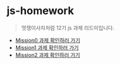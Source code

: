 # js-homework

> 멋쟁이사자처럼 12기 js 과제 리드미입니다.

* [Mission0 과제 확인하러 가기](https://github.com/Sungwoo00/js-homework/tree/main/mission0)
* [Mission1 과제 확인하러 가기](https://github.com/Sungwoo00/js-homework/tree/main/mission1)
* [Mission2 과제 확인하러 가기](https://github.com/Sungwoo00/js-homework/tree/main/mission2)
